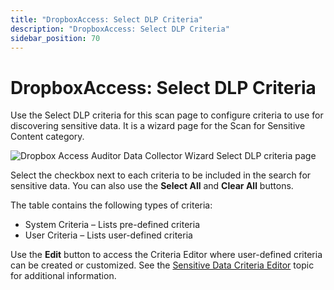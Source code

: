 ```yaml
---
title: "DropboxAccess: Select DLP Criteria"
description: "DropboxAccess: Select DLP Criteria"
sidebar_position: 70
---
```


# DropboxAccess: Select DLP Criteria

Use the Select DLP criteria for this scan page to configure criteria to use for discovering
sensitive data. It is a wizard page for the Scan for Sensitive Content category.

![Dropbox Access Auditor Data Collector Wizard Select DLP criteria page](/img/product_docs/accessanalyzer/12.0/admin/datacollector/dropboxaccess/selectdlpcriteria.webp)

Select the checkbox next to each criteria to be included in the search for sensitive data. You can
also use the **Select All** and **Clear All** buttons.

The table contains the following types of criteria:

- System Criteria – Lists pre-defined criteria
- User Criteria – Lists user-defined criteria

Use the **Edit** button to access the Criteria Editor where user-defined criteria can be created or
customized. See the
[Sensitive Data Criteria Editor](/docs/accessanalyzer/12.0/sensitivedatadiscovery/criteriaeditor/overview.md) topic
for additional information.
